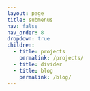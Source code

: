 ```yaml
---
layout: page
title: submenus
nav: false
nav_order: 8
dropdown: true
children:
  - title: projects
    permalink: /projects/
  - title: divider
  - title: blog
    permalink: /blog/
---
```

